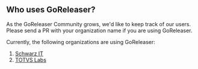 ## Who uses GoReleaser?

As the GoReleaser Community grows, we'd like to keep track of our users. Please send a PR with your organization name if
you are using GoReleaser.

Currently, the following organizations are using GoReleaser:

1. [Schwarz IT](https://jobs.schwarz/)
1. [TOTVS Labs](https://totvslabs.com)

<!-- please keep a-z ordering :) -->
